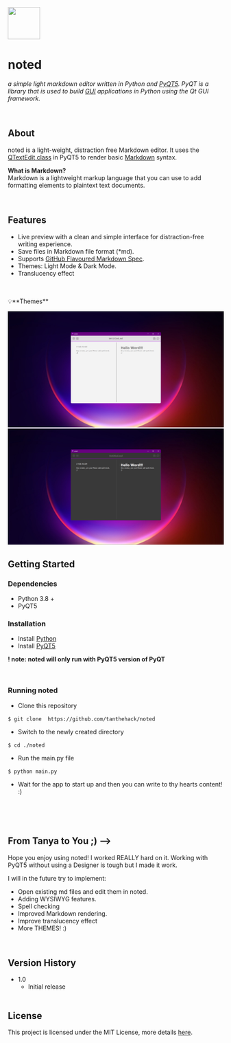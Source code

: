 <img src='/Icons/small_Logo' width='75' height='75'>

# noted

*a simple light markdown editor written in Python and [PyQT5](https://pypi.org/project/PyQt5/). PyQT is a library that is used to build [GUI](https://en.wikipedia.org/wiki/Graphical_user_interface) applications in Python using the Qt GUI framework.*

<br>

## About
noted is a light-weight, distraction free Markdown editor. It uses the [QTextEdit class](https://doc.qt.io/qtforpython-5/PySide2/QtWidgets/QTextEdit.html#PySide2.QtWidgets.PySide2.QtWidgets.QTextEdit.toMarkdown) in PyQT5 to render basic [Markdown](https://www.markdownguide.org/getting-started/) syntax.

**What is Markdown?** <br>
Markdown is a lightweight markup language that you can use to add formatting elements to plaintext text documents.

<br>

## Features
* Live preview with a clean and simple interface for distraction-free writing experience.
* Save files in Markdown file format (*md).
* Supports [GitHub Flavoured Markdown Spec](https://github.github.com/gfm/).
* Themes: Light Mode & Dark Mode.
* Translucency effect
<br>
<br>
💡**Themes**

![Light Mode](/Icons/LightMode.png)
![Dark Mode](/Icons/DarkMode.png)


## Getting Started

### Dependencies
* Python 3.8 +
* PyQT5

### Installation

* Install [Python](https://www.python.org/downloads/)
* Install [PyQT5](https://pypi.org/project/PyQt5/)

**! note: noted will only run with PyQT5 version of PyQT**

<br>

### Running noted

* Clone this repository

```
$ git clone  https://github.com/tanthehack/noted

```

* Switch to the newly created directory

```
$ cd ./noted

```

* Run the main.py file

```
$ python main.py

```

* Wait for the app to start up and then you can write to thy hearts content! :)

<br><br><br>

## From Tanya to You ;) -->
Hope you enjoy using noted! I worked REALLY hard on it. Working with PyQT5 without using a Designer is tough but I made it work. 

I will in the future try to implement:
* Open existing md files and edit them in noted.
* Adding WYSIWYG features.
* Spell checking
* Improved Markdown rendering.
* Improve translucency effect
* More THEMES! :)

<br>

## Version History

* 1.0
    * Initial release<br><br>

## License

This project is licensed under the MIT License, more details [here](LICENSE).